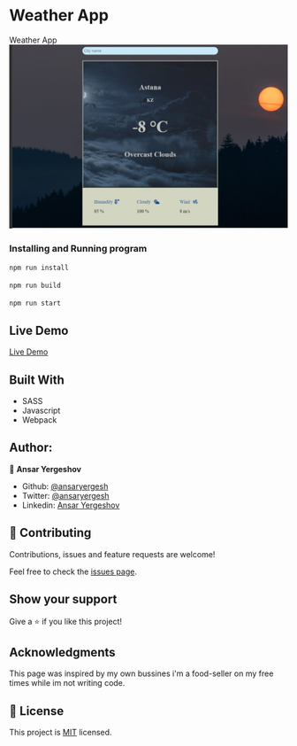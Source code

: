 # Weather App

Weather App
![screenshot](./image.jpg)

### Installing and Running program

```
npm run install

npm run build 

npm run start

```

## Live Demo

[Live Demo](https://ansaryergesh.github.io/weather-app/)

## Built With

* SASS
* Javascript
* Webpack

## Author:

👤 **Ansar Yergeshov**

- Github: [@ansaryergesh](https://github.com/ansaryergesh)
- Twitter: [@ansaryergesh](https://twitter.com/ansaryergesh)
- Linkedin: [Ansar Yergeshov](https://www.linkedin.com/in/ansaryergesh/)


## 🤝 Contributing

Contributions, issues and feature requests are welcome!

Feel free to check the [issues page](issues/).

## Show your support

Give a ⭐️ if you like this project!

## Acknowledgments

This page was inspired by my own bussines i'm a food-seller on my free times while im not writing code.

## 📝 License

This project is [MIT](lic.url) licensed.
